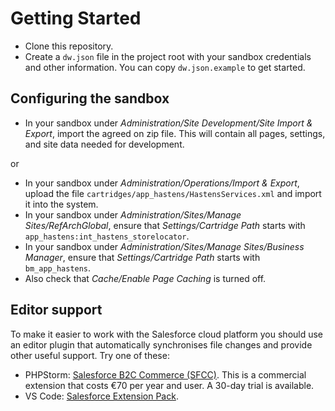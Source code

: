 # Getting Started

- Clone this repository.
- Create a `dw.json` file in the project root with your sandbox credentials
  and other information. You can copy `dw.json.example` to get started.
  
## Configuring the sandbox

- In your sandbox under *Administration/Site Development/Site Import & Export*,
  import the agreed on zip file. This will contain all pages, settings, and
  site data needed for development.

or

- In your sandbox under *Administration/Operations/Import & Export*, upload
  the file `cartridges/app_hastens/HastensServices.xml` and import it into
  the system.
- In your sandbox under *Administration/Sites/Manage Sites/RefArchGlobal*,
  ensure that *Settings/Cartridge Path* starts with `app_hastens:int_hastens_storelocator`.
- In your sandbox under *Administration/Sites/Manage Sites/Business Manager*,
  ensure that *Settings/Cartridge Path* starts with `bm_app_hastens`.
- Also check that *Cache/Enable Page Caching* is turned off.

## Editor support

To make it easier to work with the Salesforce cloud platform you should use
an editor plugin that automatically synchronises file changes and provide
other useful support. Try one of these:

- PHPStorm: [Salesforce B2C Commerce (SFCC)](https://plugins.jetbrains.com/plugin/13668-salesforce-b2c-commerce-sfcc-).
  This is a commercial extension that costs €70 per year and user. A 30-day 
  trial is available.
- VS Code: [Salesforce Extension Pack](https://marketplace.visualstudio.com/items?itemName=salesforce.salesforcedx-vscode).
